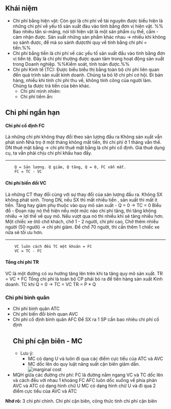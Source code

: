 ## Khái niệm
- Chi phí bằng hiện vật: Còn gọi là chi phí về tài nguyên được biểu hiện là những chi phí về yếu tố sản xuất đàu vào tính bằng đơn vị hiện vật.
  %% Bao nhiêu tấn si-măng, nói tới hiện vật là một sản phẩm cụ thể, cầm - cảm nhận được. 
   Sản xuất những sản phẩm khác nhau -> nhiều khi không so sánh được, để mà so sánh đượcthì quy về tính bằng chi phí = tiền.%%
- Chi phí bằng tiền là chi phí về các yếu tố sản xuất đầu vào tình bằng đơn vị tiền tệ. Đây là chi phí thường được quan tâm trong hoạt động sản xuất trong Doanh nghiệp.
  %%Kiểm soát, tính toán được.%%
- Chi phí Kinh tế (TC): Được biểu biểu thị bằng toàn bộ chi phí liên quan đến quá trình sản xuất kinh doanh.
  Chúng ta bỏ lỡ chi phí cơ hội.
  Đi bán hàng, nhiều khi tính chi phí thu về, không tính công của người làm. Chúng ta được trả tiền của bên khác. 
	- Chi phí minh nhiên: 
	- Chi phí tiềm ẩn:
## Chi phí ngắn hạn
#### Chi phí cố định FC
Là những chi phí không thay đổi theo sản lượng đầu ra
Không sản xuất vẫn phát sinh
	Nhà trọ ở một tháng không mất tiền, thì chi phí ở 1 tháng vẫn thế.
	DN  thuê mặt bằng -> chi phí thuê mặt bằng là chi phí cố định. Giá thuê dụng cụ, ta vẫn phải chịu chi phí khấu hao đấy.
___
		Q = Sản lượng. Q giảm, Q tăng, Q = 0, FC vẫn mất.
		FC = TC - VC
#### Chi phí biến đổi VC
Là những CT thay đổi cùng với sự thay đổi của sản lượng đầu ra.
Không SX không phát sinh.
	Trong DN, nếu SX thì mất nhiều tiền , sản xuất thì mất ít tiền.
	Tăng hay giảm phụ thuộc vào quy mô sản xuất - Q = 0 -> TC = 0
Biểu đồ - Đoạn này nó thể hiện nếu một mức nào chi phí tăng, thì tăng không nhiều -> lợi thế về quy mô.
	Nếu vượt qua nó thì nhiều khi sẽ tăng nhiều hơn.
	Một chiếc xe ôtô chở khách, chở 1 - 2 người, chi phí cao,
	Chở thêm nhiều người (50 người) -> chi phí giảm.
	Để chở 70 người, thì cần thêm 1 chiếc xe nữa sẽ tối ưu hơn.
____
		VC luôn cách đều TC một khoản = FC
		VC = TC - FC 
#### Tổng chi phí TR
VC là một đường có xu hướng tăng lên trên khi ta tăng quy mô sản xuất.
		TR = VC + FC
Tổng chi phí là toàn bộ CP phải bỏ ra để tiến hàng sản xuất Kinh doanh.
		TC khi Q = 0 -> TC = VC
TR = P * Q
### Chi phí bình quân
- Chi phí bình quân ATC
- Chi phí biến đổi bình quan AVC 
- Chi phí cố định bình quân AFC
  Để SX ra 1 SP cần bao nhiêu chi phí cố định
  ## Chi phí cận biên - MC
  - Lưu ý: 
    - MC có dạng U và luôn đi qua các điểm cực tiểu của ATC và AVC
    - MC dốc lên do quy luật năng suất cận biên giảm dần.
  ![marginal cost](https://cdn.shopify.com/s/files/1/0070/7032/files/marginal-cost-curve_600x600.png?v=1689525746)
- MQH giữa các đường chi phí:
FC là đường nằm ngang
VC và TC dốc lên và cách đều với nhau 1 khoảng FC
AFC luôn dốc xuống về phía phản
AVC và ATC có dạng hình chữ U
MC có dạng hình chữ U và đi qua 2 điểm cực tiểu của AVC và ATC

**Nhớ rõ:**
3 chi phí chính.
Chi phí cận biên, công thức tính chi phí cận biên
